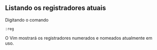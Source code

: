 Listando os registradores atuais
----------------------------

Digitando o comando
```
:reg
```
O Vim mostrará os registradores numerados e nomeados atualmente em uso.
